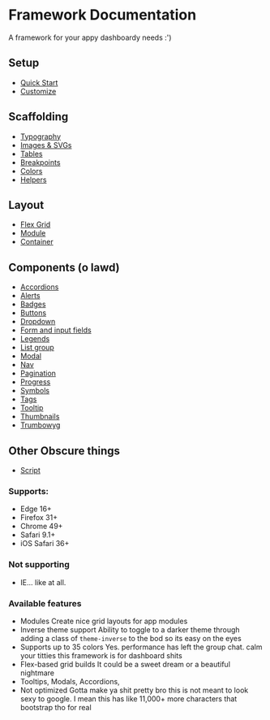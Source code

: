 # Framework Documentation
A framework for your appy dashboardy needs :')


##	Setup
*	[Quick Start](docs/sections/setup/quickstart.md)
*	[Customize](docs/sections/setup/customize.md)

##	Scaffolding
*	[Typography](docs/sections/scaffolding/typography.md)
*	[Images & SVGs](docs/sections/scaffolding/images.md)
*	[Tables](docs/sections/scaffolding/table.md)
*	[Breakpoints](docs/sections/scaffolding/breakpoint.md)
*	[Colors](docs/sections/scaffolding/colors.md)
*	[Helpers](docs/sections/scaffolding/helpers.md)

##	Layout
*	[Flex Grid](docs/sections/layout/flexgrid.md)
*	[Module](docs/sections/layout/module.md)
*	[Container](docs/sections/layout/container.md)

##	Components (o lawd)
*	[Accordions](docs/sections/components/accordion.md)
*	[Alerts](docs/sections/components/alert.md)
*	[Badges](docs/sections/components/badge.md)
*	[Buttons](docs/sections/components/button.md)
*	[Dropdown](docs/sections/components/dropdown.md)
*	[Form and input fields](docs/sections/components/form.md)
*	[Legends](docs/sections/components/legend.md)
*	[List group](docs/sections/components/list-group.md)
*	[Modal](docs/sections/components/modal.md)
*	[Nav](docs/sections/components/nav.md)
*	[Pagination](docs/sections/components/pagination.md)
*	[Progress](docs/sections/components/progress.md)
*	[Symbols](docs/sections/components/symbol.md)
*	[Tags](docs/sections/components/tag.md)
*	[Tooltip](docs/sections/components/tooltip.md)
*	[Thumbnails](docs/sections/components/thumbnail.md)
*	[Trumbowyg](docs/sections/components/trumbowyg.md)

##	Other Obscure things
*	[Script](docs/sections/other/script.md)

### Supports:
*	Edge 16+
*	Firefox 31+
*	Chrome 49+
*	Safari 9.1+
*	iOS Safari 36+

### Not supporting
*	IE... like at all.


###	Available features
*	Modules
	Create nice grid layouts for app modules
*	Inverse theme support
	Ability to toggle to a darker theme through adding a class of `theme-inverse` to the bod so its easy on the eyes
*	Supports up to 35 colors
	Yes. performance has left the group chat. calm your titties this framework is for dashboard shits
*	Flex-based grid builds
	It could be a sweet dream or a beautiful nightmare
*	Tooltips, Modals, Accordions, 
*	Not optimized
	Gotta make ya shit pretty bro this is not meant to look sexy to google. I mean this has like 11,000+ more characters that bootstrap tho for real

